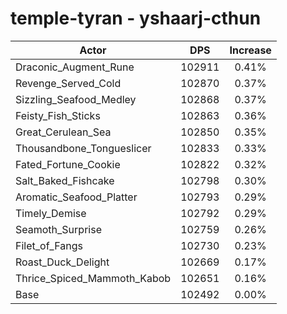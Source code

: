 # temple-tyran - yshaarj-cthun
| Actor | DPS | Increase |
|---|:---:|:---:|
|Draconic_Augment_Rune|102911|0.41%|
|Revenge_Served_Cold|102870|0.37%|
|Sizzling_Seafood_Medley|102868|0.37%|
|Feisty_Fish_Sticks|102863|0.36%|
|Great_Cerulean_Sea|102850|0.35%|
|Thousandbone_Tongueslicer|102833|0.33%|
|Fated_Fortune_Cookie|102822|0.32%|
|Salt_Baked_Fishcake|102798|0.30%|
|Aromatic_Seafood_Platter|102793|0.29%|
|Timely_Demise|102792|0.29%|
|Seamoth_Surprise|102759|0.26%|
|Filet_of_Fangs|102730|0.23%|
|Roast_Duck_Delight|102669|0.17%|
|Thrice_Spiced_Mammoth_Kabob|102651|0.16%|
|Base|102492|0.00%|
